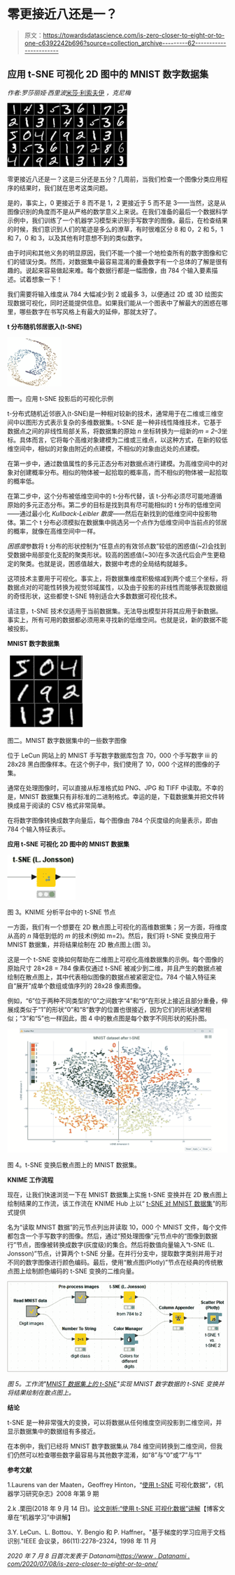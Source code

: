# 零更接近八还是一？

> 原文：<https://towardsdatascience.com/is-zero-closer-to-eight-or-to-one-c6392242b696?source=collection_archive---------62----------------------->

## **应用 t-SNE 可视化 2D 图中的 MNIST 数字数据集**

*作者:罗莎丽娅·西里波*[米莎·利索夫伊](https://www.linkedin.com/in/misha-lisovyi/) *，克尼梅*

![](img/7fe18667e462c4f86fea92340d33414f.png)

零更接近八还是一？这是三分还是五分？几周前，当我们检查一个图像分类应用程序的结果时，我们就在思考这类问题。

是的，事实上，0 更接近于 8 而不是 1，2 更接近于 5 而不是 3——当然，这是从图像识别的角度而不是从严格的数学意义上来说。在我们准备的最后一个数据科学示例中，我们训练了一个机器学习模型来识别手写数字的图像。最后，在检查结果的时候，我们意识到人们的笔迹是多么的潦草，有时很难区分 8 和 0，2 和 5，1 和 7，0 和 3，以及其他有时意想不到的类似数字。

由于时间和其他义务的明显原因，我们不能一个接一个地检查所有的数字图像和它们的错误分类。然而，对数据集中最容易混淆的重叠数字有一个总体的了解是很有趣的。说起来容易做起来难。每个数据行都是一幅图像，由 784 个输入要素描述。试着想象一下！

我们需要将输入维度从 784 大幅减少到 2 或最多 3，以便通过 2D 或 3D 绘图实现数据可视化，同时还能提供信息。如果我们能从一个图表中了解最大的困惑在哪里，哪些数字在书写风格上有最大的延伸，那就太好了。

**t 分布随机邻居嵌入(t-SNE)**

![](img/1ab718eac6d23f59b9ad50b48d599f09.png)

图一。应用 t-SNE 投影后的可视化示例

t-分布式随机近邻嵌入(t-SNE)是一种相对较新的技术，通常用于在二维或三维空间中以图形方式表示复杂的多维数据集。t-SNE 是一种非线性降维技术，它基于数据点之间的非线性局部关系，将数据集的原始 *n* 坐标转换为一组新的*m = 2–3*坐标。具体而言，它将每个高维对象建模为二维或三维点，以这种方式，在新的较低维空间中，相似的对象由附近的点建模，不相似的对象由远处的点建模。

在第一步中，通过数值属性的多元正态分布对数据点进行建模。为高维空间中的对象对创建概率分布。相似的物体被一起拾取的概率高，而不相似的物体被一起拾取的概率低。

在第二步中，这个分布被低维空间中的 t-分布代替，该 t-分布必须尽可能地遵循原始的多元正态分布。第二步的目标是找到具有尽可能相似的 t 分布的低维空间——通过最小化 *Kullback-Leibler 散度*——然后在新找到的低维空间中投影物体。第二个 t 分布必须模拟在数据集中挑选另一个点作为低维空间中当前点的邻居的概率，就像在高维空间中一样。

*困惑度*参数将 t 分布的形状控制为“任意点的有效邻点数”较低的困惑值(~2)会找到受数据中局部变化支配的聚类形状。较高的困惑值(~30)在多次迭代后会产生更稳定的聚类。也就是说，困惑值越大，数据中考虑的全局结构就越多。

这项技术主要用于可视化。事实上，将数据集维度积极缩减到两个或三个坐标，将数据点对的可能性转换为视觉邻域属性，以及由于投影的非线性而能够表现数据组的奇怪形状，这些都使 t-SNE 特别适合大多数数据可视化技术。

请注意，t-SNE 技术仅适用于当前数据集。无法导出模型并将其应用于新数据。事实上，所有可用的数据都必须用来寻找新的低维空间。也就是说，新的数据不能被投影。

**MNIST 数字数据集**

![](img/1a67c2bcb3bdc311a6876f91f07d95d5.png)

图二。MNIST 数字数据集中的一些数字图像

位于 LeCun 网站上的 MNIST 手写数字数据库包含 70，000 个手写数字 iii 的 28x28 黑白图像样本。在这个例子中，我们使用了 10，000 个这样的图像的子集。

通常在处理图像时，可以直接从标准格式如 PNG、JPG 和 TIFF 中读取。不幸的是，MNIST 数据集只有非标准的二进制格式。幸运的是，下载数据集并把文件转换成易于阅读的 CSV 格式非常简单。

在将数字图像转换成数字向量后，每个图像由 784 个灰度级的向量表示，即由 784 个输入特征表示。

**应用 t-SNE 可视化 2D 图中的 MNIST 数据集**

![](img/5e2d929b4867a28d8459f66dbede7776.png)

图 3。KNIME 分析平台中的 t-SNE 节点

一方面，我们有一个想要在 2D 散点图上可视化的高维数据集；另一方面，将维度从高的 *n* 降低到低的 *m* 的技术(例如 m=2)。然后，我们将 t-SNE 变换应用于 MNIST 数据集，并将结果绘制在 2D 散点图上(图 3)。

这是一个 t-SNE 变换如何帮助在二维图上可视化高维数据集的示例。每个图像的原始尺寸 28×28 = 784 像素仅通过 t-SNE 被减少到二维，并且产生的数据点被绘制在散点图上，其中代表相似图像的数据点被紧密定位。784 个输入特征来自“展开”成单个数组或值序列的 28x28 像素图像。

例如，“6”位于两种不同类型的“0”之间数字“4”和“9”在形状上接近且部分重叠，伸展成类似于“1”的形状“0”和“8”数字的位置也很接近，因为它们的形状通常相似；“3”和“5”也一样因此，图 4 中的散点图是每个数字不同形状的拓扑图。

![](img/b41cb9796bb48b085e41f9fe012b1bae.png)

图 4。t-SNE 变换后散点图上的 MNIST 数据集。

**KNIME 工作流程**

现在，让我们快速浏览一下在 MNIST 数据集上实施 t-SNE 变换并在 2D 散点图上绘制结果的工作流，该工作流在 KNIME Hub 上以“ [t-SNE 对 MNIST 数据集](https://kni.me/w/WovGEVM-S78ITqj7)”的形式提供

名为“读取 MNIST 数据”的元节点列出并读取 10，000 个 MNIST 文件，每个文件都包含一个手写数字的图像。然后，通过“预处理图像”元节点中的“图像到数据行”节点，图像被转换成数字(灰度级)的集合。然后将数值向量输入“t-SNE (L. Jonsson)”节点，计算两个 t-SNE 分量。在并行分支中，提取数字类别并用于对不同的数字图像进行颜色编码。最后，使用“散点图(Plotly)”节点在经典的传统散点图上绘制颜色编码的 t-SNE 变换的二维向量。

![](img/3b91eadf6514d65b7d83affb1cb721b3.png)

*图 5。工作流"*[*MNIST 数据集上的 t-SNE*](https://kni.me/w/WovGEVM-S78ITqj7)*"实现 MNIST 数字数据的 t-SNE 变换并将结果绘制在散点图上。*

**结论**

t-SNE 是一种非常强大的变换，可以将数据从任何维度空间投影到二维空间，并显示数据集中的数据组有多接近。

在本例中，我们已经将 MNIST 数字数据集从 784 维空间转换到二维空间，但我们仍然可以检查哪些数字最容易与其他数字混淆，如“8”与“0”或“7”与“1”

**参考文献**

1.Laurens van der Maaten，Geoffrey Hinton，“[使用 t-SNE](http://www.jmlr.org/papers/volume9/vandermaaten08a/vandermaaten08a.pdf) 可视化数据”，《机器学习研究杂志》2008 年第 9 期

2.k .栗田(2018 年 9 月 14 日)。[论文剖析:“使用 t-SNE 可视化数据”讲解](https://mlexplained.com/2018/09/14/paper-dissected-visualizing-data-using-t-sne-explained/)【博客文章在“机器学习”中讲解】

3.Y. LeCun、L. Bottou、Y. Bengio 和 P. Haffner。"基于梯度的学习应用于文档识别."IEEE 会议录，86(11):2278–2324，1998 年 11 月

*2020 年 7 月 8 日首次发表于 Datanami*[*https://www . Datanami . com/2020/07/08/is-zero-closer-to-eight-or-to-one/*](https://www.datanami.com/2020/07/08/is-zero-closer-to-eight-or-to-one/)